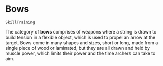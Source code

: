 # Bows

`SkillTraining`

The category of **bows** comprises of weapons where a string is drawn to build tension in a flexible object, which is used to propel an arrow at the target. Bows come in many shapes and sizes, short or long, made from a single piece of wood or laminated, but they are all drawn and held by muscle power, which limits their power and the time archers can take to aim.